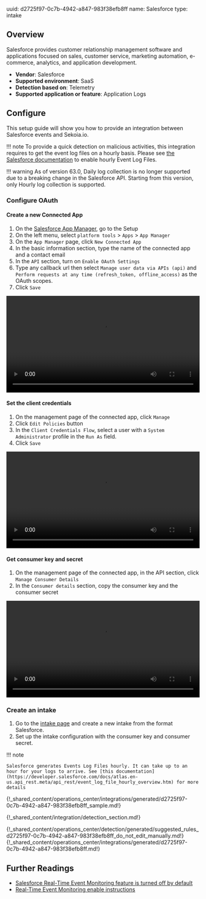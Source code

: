 uuid: d2725f97-0c7b-4942-a847-983f38efb8ff
name: Salesforce
type: intake

## Overview

Salesforce provides customer relationship management software and applications focused on sales, customer service, marketing automation, e-commerce, analytics, and application development.

- **Vendor**: Salesforce
- **Supported environment**: SaaS
- **Detection based on**: Telemetry
- **Supported application or feature**: Application Logs



## Configure

This setup guide will show you how to provide an integration between Salesforce events and Sekoia.io.

!!! note
    To provide a quick detection on malicious activities, this integration requires to get the event log files on a hourly basis.
    Please see [the Salesforce documentation](https://developer.salesforce.com/docs/atlas.en-us.api_rest.meta/api_rest/event_log_file_hourly_overview.htm) to enable hourly Event Log Files.

!!! warning
    As of version 63.0, Daily log collection is no longer supported due to a breaking change in the Salesforce API. Starting from this version, only Hourly log collection is supported.

### Configure OAuth

#### Create a new Connected App

1. On the [Salesforce App Manager](https://login.salesforce.com), go to the Setup
2. On the left menu, select `platform tools` > `Apps` > `App Manager`
3. On the `App Manager` page, click `New Connected App`
4. In the basic information section, type the name of the connected app and a contact email
5. In the `API` section, turn on `Enable OAuth Settings`
6. Type any callback url then select `Manage user data via APIs (api)` and `Perform requests at any time (refresh_token, offline_access)` as the OAuth scopes.
7. Click `Save`

<video controls width="100%">
  <source src="/assets/integration/cloud_and_saas/salesforce_events/create_connected_app.webm" type="video/webm">
</video>

#### Set the client credentials

1. On the management page of the connected app, click `Manage`
2. Click `Edit Policies` button
3. In the `Client Credentials Flow`, select a user with a `System Administrator` profile in the `Run As` field.
4. Click `Save`

<video controls width="100%">
  <source src="/assets/integration/cloud_and_saas/salesforce_events/run_as.webm" type="video/webm">
</video>

#### Get consumer key and secret

1. On the management page of the connected app, in the API section, click `Manage Consumer Details`
3. In the `Consumer details` section, copy the consumer key and the consumer secret

<video controls width="100%">
  <source src="/assets/integration/cloud_and_saas/salesforce_events/consumer_key_and_secret.webm" type="video/webm">
</video>

### Create an intake

1. Go to the [intake page](https://app.sekoia.io/operations/intakes) and create a new intake from the format Salesforce.
2. Set up the intake configuration with the consumer key and consumer secret.


!!! note

	Salesforce generates Events Log Files hourly. It can take up to an hour for your logs to arrive. See [this documentation](https://developer.salesforce.com/docs/atlas.en-us.api_rest.meta/api_rest/event_log_file_hourly_overview.htm) for more details


{!_shared_content/operations_center/integrations/generated/d2725f97-0c7b-4942-a847-983f38efb8ff_sample.md!}


{!_shared_content/integration/detection_section.md!}

{!_shared_content/operations_center/detection/generated/suggested_rules_d2725f97-0c7b-4942-a847-983f38efb8ff_do_not_edit_manually.md!}
{!_shared_content/operations_center/integrations/generated/d2725f97-0c7b-4942-a847-983f38efb8ff.md!}

## Further Readings

- [Salesforce Real-Time Event Monitoring feature is turned off by default](https://help.salesforce.com/s/articleView?id=release-notes.rn_security_em_generate_event_log_files.htm&release=244&type=5)
- [Real-Time Event Monitoring enable instructions](https://help.salesforce.com/s/articleView?id=sf.real_time_event_monitoring_enable.htm&type=5)
